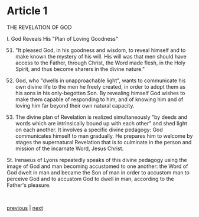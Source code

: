 # Article 1

THE REVELATION OF GOD

I. God Reveals His "Plan of Loving Goodness"

51. "It pleased God, in his goodness and wisdom, to reveal himself and to make known the mystery of his will. His will was that men should have access to the Father, through Christ, the Word made flesh, in the Holy Spirit, and thus become sharers in the divine nature."

52. God, who "dwells in unapproachable light", wants to communicate his own divine life to the men he freely created, in order to adopt them as his sons in his only-begotten Son. By revealing himself God wishes to make them capable of responding to him, and of knowing him and of loving him far beyond their own natural capacity.

53. The divine plan of Revelation is realized simultaneously "by deeds and words which are intrinsically bound up with each other" and shed light on each another. It involves a specific divine pedagogy: God communicates himself to man gradually. He prepares him to welcome by stages the supernatural Revelation that is to culminate in the person and mission of the incarnate Word, Jesus Christ.

St. Irenaeus of Lyons repeatedly speaks of this divine pedagogy using the image of God and man becoming accustomed to one another: the Word of God dwelt in man and became the Son of man in order to accustom man to perceive God and to accustom God to dwell in man, according to the Father's pleasure.

 

[previous](https://github.com/Tenari/non-fiction/blob/master/catechism/__PE.md) | [next](https://github.com/Tenari/non-fiction/blob/master/catechism/__PG.md)